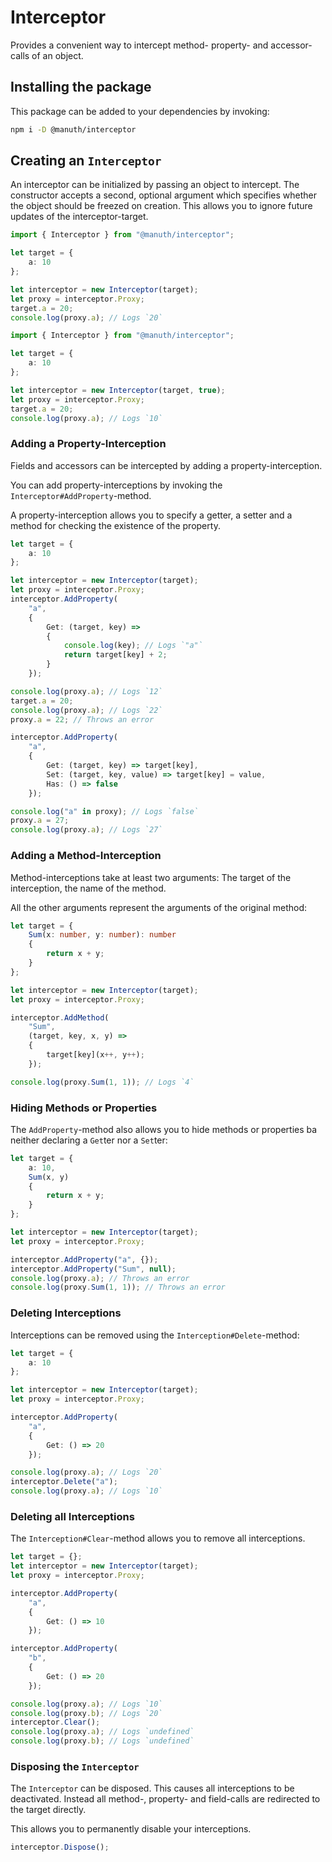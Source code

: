 # Interceptor
Provides a convenient way to intercept method- property- and accessor-calls of an object.

## Installing the package
This package can be added to your dependencies by invoking:

```bash
npm i -D @manuth/interceptor
```

## Creating an `Interceptor`
An interceptor can be initialized by passing an object to intercept.
The constructor accepts a second, optional argument which specifies whether the object should be freezed on creation. This allows you to ignore future updates of the interceptor-target.

```ts
import { Interceptor } from "@manuth/interceptor";

let target = {
    a: 10
};

let interceptor = new Interceptor(target);
let proxy = interceptor.Proxy;
target.a = 20;
console.log(proxy.a); // Logs `20`
```
```ts
import { Interceptor } from "@manuth/interceptor";

let target = {
    a: 10
};

let interceptor = new Interceptor(target, true);
let proxy = interceptor.Proxy;
target.a = 20;
console.log(proxy.a); // Logs `10`
```

### Adding a Property-Interception
Fields and accessors can be intercepted by adding a property-interception.

You can add property-interceptions by invoking the `Interceptor#AddProperty`-method.

A property-interception allows you to specify a getter, a setter and a method for checking the existence of the property.

```ts
let target = {
    a: 10
};

let interceptor = new Interceptor(target);
let proxy = interceptor.Proxy;
interceptor.AddProperty(
    "a",
    {
        Get: (target, key) =>
        {
            console.log(key); // Logs `"a"`
            return target[key] + 2;
        }
    });

console.log(proxy.a); // Logs `12`
target.a = 20;
console.log(proxy.a); // Logs `22`
proxy.a = 22; // Throws an error
```

```ts
interceptor.AddProperty(
    "a",
    {
        Get: (target, key) => target[key],
        Set: (target, key, value) => target[key] = value,
        Has: () => false
    });

console.log("a" in proxy); // Logs `false`
proxy.a = 27;
console.log(proxy.a); // Logs `27`
```

### Adding a Method-Interception
Method-interceptions take at least two arguments:
The target of the interception, the name of the method.

All the other arguments represent the arguments of the original method:

```ts
let target = {
    Sum(x: number, y: number): number
    {
        return x + y;
    }
};

let interceptor = new Interceptor(target);
let proxy = interceptor.Proxy;

interceptor.AddMethod(
    "Sum",
    (target, key, x, y) =>
    {
        target[key](x++, y++);
    });

console.log(proxy.Sum(1, 1)); // Logs `4`
```

### Hiding Methods or Properties
The `AddProperty`-method also allows you to hide methods or properties ba neither declaring a `Get`ter nor a `Set`ter:

```ts
let target = {
    a: 10,
    Sum(x, y)
    {
        return x + y;
    }
};

let interceptor = new Interceptor(target);
let proxy = interceptor.Proxy;

interceptor.AddProperty("a", {});
interceptor.AddProperty("Sum", null);
console.log(proxy.a); // Throws an error
console.log(proxy.Sum(1, 1)); // Throws an error
```

### Deleting Interceptions
Interceptions can be removed using the `Interception#Delete`-method:

```ts
let target = {
    a: 10
};

let interceptor = new Interceptor(target);
let proxy = interceptor.Proxy;

interceptor.AddProperty(
    "a",
    {
        Get: () => 20
    });

console.log(proxy.a); // Logs `20`
interceptor.Delete("a");
console.log(proxy.a); // Logs `10`
```

### Deleting all Interceptions
The `Interception#Clear`-method allows you to remove all interceptions.

```ts
let target = {};
let interceptor = new Interceptor(target);
let proxy = interceptor.Proxy;

interceptor.AddProperty(
    "a",
    {
        Get: () => 10
    });

interceptor.AddProperty(
    "b",
    {
        Get: () => 20
    });

console.log(proxy.a); // Logs `10`
console.log(proxy.b); // Logs `20`
interceptor.Clear();
console.log(proxy.a); // Logs `undefined`
console.log(proxy.b); // Logs `undefined`
```

### Disposing the `Interceptor`
The `Interceptor` can be disposed. This causes all interceptions to be deactivated. Instead all method-, property- and field-calls are redirected to the target directly.

This allows you to permanently disable your interceptions.

```ts
interceptor.Dispose();
```
